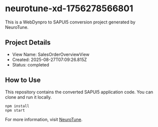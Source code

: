 # neurotune-xd-1756278566801
This is a WebDynpro to SAPUI5 conversion project generated by NeuroTune.

## Project Details
- View Name: SalesOrderOverviewView
- Created: 2025-08-27T07:09:26.815Z
- Status: completed

## How to Use
This repository contains the converted SAPUI5 application code. You can clone and run it locally.

```
npm install
npm start
```

For more information, visit [NeuroTune](https://neurotune.com).
        